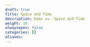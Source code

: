```yaml
---
draft: true
Title: Space and Time
description: Kamu vs. Space and Time
weight: 10
alwaysopen: false
categories: []
aliases:
---
```


